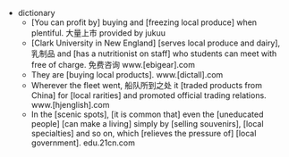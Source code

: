 - dictionary
    - [You can profit by] buying and [freezing local produce] when plentiful. 大量上市 provided by jukuu
    - [Clark University in New England] [serves local produce and dairy], 乳制品 and [has a nutritionist on staff] who students can meet with free of charge. 免费咨询 www.[ebigear].com
    - They are [buying local products]. www.[dictall].com
    - Wherever the fleet went, 船队所到之处 it [traded products from China] for [local rarities] and promoted official trading relations. www.[hjenglish].com
    - In the [scenic spots], [it is common that] even the [uneducated people] [can make a living] simply by [selling souvenirs], [local specialties] and so on, which [relieves the pressure of] [local government]. edu.21cn.com
